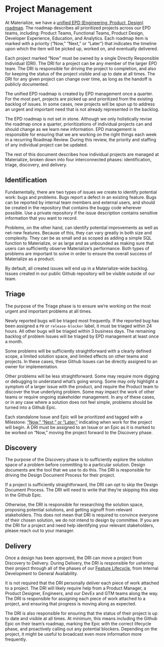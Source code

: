# Project Management

At Materialize, we have a
[unified EPD (Engineering, Product, Design) roadmap](https://github.com/orgs/MaterializeInc/projects/43).
The roadmap describes all prioritized projects across our EPD teams,
including: Product Teams, Functional Teams, Product Design, Developer
Experience, Education, and Analytics. Each roadmap item is marked with
a priority (“Now,” “Next,” or “Later”) that indicates the timeline upon
which the item will be picked up, worked on, and eventually delivered.

Each project marked “Now” must be owned by a single Directly Responsible
Individual (DRI). The DRI for a project can be any member of the larger
EPD team. The DRI is responsible for driving the project to completion,
and also for keeping the status of the project visible and up to date
at all times. The DRI for any given project can change over time, as
long as the handoff is publicly documented.

The unified EPD roadmap is created by EPD management once a quarter.
For the most part, projects are picked up and prioritized from the
existing backlog of issues. In some cases, new projects will be spun
up to address an urgent and important need that is not already
represented in the backlog.

The EPD roadmap is not set in stone. Although we only holistically
revise the roadmap once a quarter, prioritizations of individual
projects can and should change as we learn new information. EPD
management is responsible for ensuring that we are working on the
right things each week in a recurring Roadmap Review. During this
review, the priority and staffing of any individual project can
be updated.

The rest of this document describes how individual projects are
managed at Materialize, broken down into four interconnected phases:
identification, triage, discovery, and delivery.

## Identification

Fundamentally, there are two types of issues we create to identify
potential work: bugs and problems. Bugs report a defect in an
existing feature. Bugs can be reported by internal team members
and external users, and should be created in the repository that
contains the buggy code wherever possible. Use a private repository
if the issue description contains sensitive information that you
want to record.

Problems, on the other hand, can identify potential improvements
as well as net-new features. Because of this, they can vary greatly
in both size and complexity. They can be as small and as scoped as
adding a simple SQL function to Materialize, or as large and as
unbounded as making sure that users can sufficiently observe Materialize’s
performance. Both types of problems are important to solve in order to
ensure the overall success of Materialize as a product.

By default, all created issues will end up in a Materialize-wide
backlog. Issues created in our public Github repository will be
visible outside of our team.

## Triage

The purpose of the Triage phase is to ensure we’re working on the
most urgent and important problems at all times.

Newly reported bugs will be triaged most frequently. If the reported
bug has been assigned a `P0` or `release-blocker` label, it must be
triaged within 24 hours. All other bugs will be triaged within 3
business days. The remaining backlog of problem Issues will be triaged
by EPD management at least once a month.

Some problems will be sufficiently straightforward with a clearly
defined scope, a limited solution space, and limited effects on other
teams and projects. In these cases, these Github Issues can be directly
assigned to an owner for implementation.

Other problems will be less straightforward. Some may require more
digging or debugging to understand what’s going wrong. Some may only
highlight a symptom of a larger issue with the product, and require
the Product team to discover the true underlying problem. Some may
impact the work of other teams or require ongoing stakeholder management.
In any of these cases, or in any case where a solution does not feel
simple, problems should be turned into a Github Epic.

Each standalone Issue and Epic will be prioritized and tagged with
a Milestone: [“Now,” “Next,” or “Later,”](https://www.notion.so/Product-Planning-and-Prioritization-Guidance-ce7f91bd5e224a71841630c306414700#b745adb7b4604268a93033b38a504aae)
indicating when work for the project will begin. A DRI must be
assigned to an Issue or an Epic as it is marked to be worked on
“Now,” moving the project forward to the Discovery phase.

## Discovery

The purpose of the Discovery phase is to sufficiently explore the
solution space of a problem before committing to a particular solution.
Design documents are the tool that we use to do this. The DRI is
responsible for driving the Design Document Process for their project.

If a project is sufficiently straightforward, the DRI can opt to skip
the Design Document Process. The DRI will need to write that they’re
skipping this step in the Github Epic.

Otherwise, the DRI is responsible for researching the solution space,
proposing potential solutions, and getting signoff from relevant stakeholders.
This does not mean that DRI is required to convince everyone of their chosen
solution, we do not intend to design by committee. If you are the DRI for a
project and need help identifying your relevant stakeholders, please reach
out to your manager.

## Delivery

Once a design has been approved, the DRI can move a project from Discovery
to Delivery. During Delivery, the DRI is responsible for ushering
their project through all of the phases of our [Feature Lifecycle](./feature-lifecycle.md),
from Internal Development to General Availability.

It is not required that the DRI personally deliver each piece
of work attached to a project. The DRI will likely require help from a
Product Manager, a Product Designer, Engineers, and our DevEx and GTM
teams along the way. The DRI is responsible for assigning each piece of
work attached to a project, and ensuring that progress is moving along
as expected.

The DRI is also responsible for ensuring that the status of their project
is up to date and visible at all times. At minimum, this means including
the Github Epic on their team’s roadmap, marking the Epic with the correct
lifecycle phase, and proactively calling out any potential blockers.
Depending on the project, it might be useful to broadcast even more
information more frequently.

